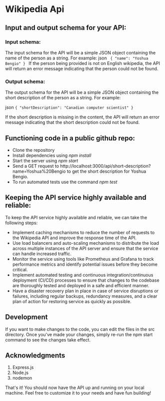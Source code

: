 # Wikipedia Api

## Input and output schema for your API:

### Input schema:

The input schema for the API will be a simple JSON object containing the name of the person as a string. For example:
json
`` 
{
  "name": "Yoshua Bengio"
} 
``
If the person being provided is not on English wikipedia, the API will return an error message indicating that the person could not be found.

### Output schema:
The output schema for the API will be a simple JSON object containing the short description of the person as a string. For example:

json
`
{
  "shortDescription": "Canadian computer scientist"
}
`

If the short description is missing in the content, the API will return an error message indicating that the short description could not be found.

## Functioning code in a public github repo:

* Clone the repository
* Install dependencies using *npm install*
* Start the server using *npm start*
* Send a GET request to http://localhost:3000/api/short-description?name=Yoshua%20Bengio to get the short description for Yoshua Bengio.
* To run automated tests use the command *npm test*

## Keeping the API service highly available and reliable:
To keep the API service highly available and reliable, we can take the following steps:

* Implement caching mechanisms to reduce the number of requests to the Wikipedia API and improve the response time of the API.
* Use load balancers and auto-scaling mechanisms to distribute the load across multiple instances of the API server and ensure that the service can handle increased traffic.
* Monitor the service using tools like Prometheus and Grafana to track performance metrics and identify potential issues before they become critical.
* Implement automated testing and continuous integration/continuous deployment (CI/CD) processes to ensure that changes to the codebase are thoroughly tested and deployed in a safe and efficient manner.
* Have a disaster recovery plan in place in case of service disruptions or failures, including regular backups, redundancy measures, and a clear plan of action for restoring service as quickly as possible.

## Development
If you want to make changes to the code, you can edit the files in the src directory. Once you've made your changes, simply re-run the npm start command to see the changes take effect.

## Acknowledgments
1. Express.js
2. Node.js
3. nodemon

That's it! You should now have the API up and running on your local machine. Feel free to customize it to your needs and have fun building!